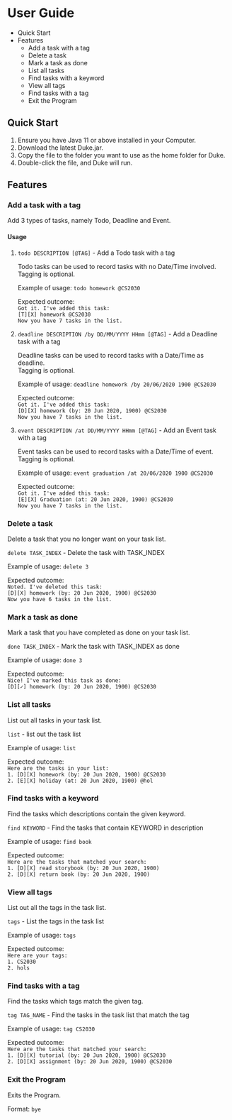 # User Guide

* Quick Start
* Features
    * Add a task with a tag
    * Delete a task
    * Mark a task as done
    * List all tasks
    * Find tasks with a keyword
    * View all tags
    * Find tasks with a tag
    * Exit the Program 

## Quick Start
1. Ensure you have Java 11 or above installed in your Computer.
2. Download the latest Duke.jar.
3. Copy the file to the folder you want to use as the home folder for Duke.
4. Double-click the file, and Duke will run. 

## Features 

### Add a task with a tag
Add 3 types of tasks, namely Todo, Deadline and Event.
#### Usage
1. `todo DESCRIPTION [@TAG]` - Add a Todo task with a tag

   Todo tasks can be used to record tasks with no Date/Time involved.   
   Tagging is optional.

   Example of usage: `todo homework @CS2030`

   Expected outcome:   
   `Got it. I've added this task:    `  
   `[T][X] homework @CS2030`   
   `Now you have 7 tasks in the list. `  

2. `deadline DESCRIPTION /by DD/MM/YYYY HHmm [@TAG]` - Add a Deadline task with a tag

   Deadline tasks can be used to record tasks with a Date/Time as deadline.   
   Tagging is optional.

   Example of usage: `deadline homework /by 20/06/2020 1900 @CS2030`

   Expected outcome:   
   `Got it. I've added this task:   `   
   `[D][X] homework (by: 20 Jun 2020, 1900) @CS2030 `  
   `Now you have 7 tasks in the list. `
   
3. `event DESCRIPTION /at DD/MM/YYYY HHmm [@TAG]` - Add an Event task with a tag

   Event tasks can be used to record tasks with a Date/Time of event.   
   Tagging is optional.

   Example of usage: `event graduation /at 20/06/2020 1900 @CS2030`

   Expected outcome:   
   `Got it. I've added this task:`   
   `[E][X] Graduation (at: 20 Jun 2020, 1900) @CS2030`  
   `Now you have 7 tasks in the list. `

### Delete a task
Delete a task that you no longer want on your task list.

`delete TASK_INDEX` - Delete the task with TASK_INDEX

Example of usage: `delete 3`

Expected outcome:   
`Noted. I've deleted this task:  `  
`[D][X] homework (by: 20 Jun 2020, 1900) @CS2030  `     
`Now you have 6 tasks in the list.`

### Mark a task as done
Mark a task that you have completed as done on your task list.

`done TASK_INDEX` - Mark the task with TASK_INDEX as done

Example of usage: `done 3`

Expected outcome:   
`Nice! I've marked this task as done:  `    
`[D][✓] homework (by: 20 Jun 2020, 1900) @CS2030`

### List all tasks
List out all tasks in your task list.

`list` - list out the task list

Example of usage: `list`

Expected outcome:   
`Here are the tasks in your list:  `    
`1. [D][X] homework (by: 20 Jun 2020, 1900) @CS2030`   
`2. [E][X] holiday (at: 20 Jun 2020, 1900) @hol`

### Find tasks with a keyword
Find the tasks which descriptions contain the given keyword.

`find KEYWORD` - Find the tasks that contain KEYWORD in description

Example of usage: `find book`

Expected outcome:   
`Here are the tasks that matched your search:`    
`1. [D][X] read storybook (by: 20 Jun 2020, 1900)`  
`2. [D][X] return book (by: 20 Jun 2020, 1900)`

### View all tags
List out all the tags in the task list.

`tags` - List the tags in the task list

Example of usage: `tags`

Expected outcome:   
`Here are your tags:`    
`1. CS2030`  
`2. hols`

### Find tasks with a tag
Find the tasks which tags match the given tag.

`tag TAG_NAME` - Find the tasks in the task list that match the tag

Example of usage: `tag CS2030`

Expected outcome:   
`Here are the tasks that matched your search:`    
`1. [D][X] tutorial (by: 20 Jun 2020, 1900) @CS2030`  
`2. [D][X] assignment (by: 20 Jun 2020, 1900) @CS2030`

### Exit the Program
Exits the Program.

Format: `bye` 

